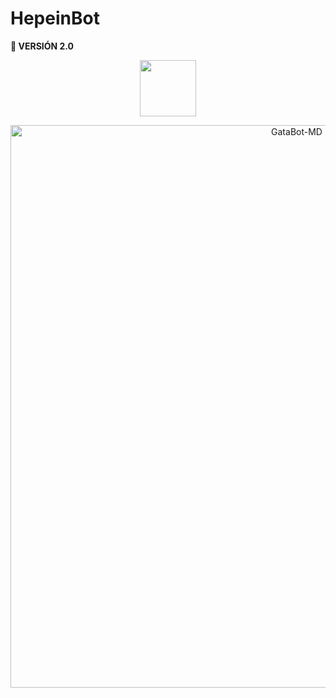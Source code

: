 <h1>HepeinBot</h1>
 <b>🚀 VERSIÓN 2.0</b>


<p align="center"> 
<a href="https://github.com/GataNina-Li"><img src="file:///F:/Brashkie/Porgramas/ACTIVIDADES/ROBOT/mafuyu-v7/mafuyu-v7/prueba.html" height="90px"></a> 
</p>

<p align="center">
<img src="https://telegra.ph/file/71d6fa4fbfb9dab8a4b8d.jpg" alt="GataBot-MD" width="900"/>
</p>
